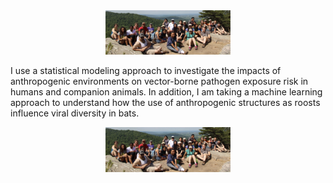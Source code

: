 <center><img src="/images/DDCSP_outside.jpg" alt="" width="200"></center>

I use a statistical modeling approach to investigate the impacts of anthropogenic environments on vector-borne pathogen exposure risk in humans and companion animals. In addition, I am taking a machine learning approach to understand how the use of anthropogenic structures as roosts influence viral diversity in bats.

<center><img src="/images/DDCSP_outside.jpg" alt="" width="200"></center>
